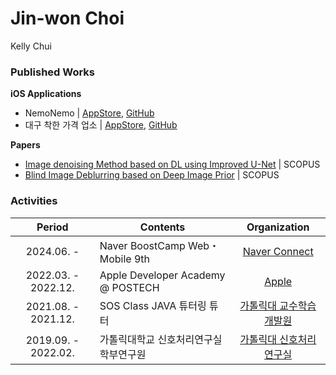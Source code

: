 # Jin-won Choi
Kelly Chui  

### Published Works
**iOS Applications**
- NemoNemo | [AppStore](https://apps.apple.com/kr/app/네모네모/id6444035444), [GitHub](https://github.com/DeveloperAcademy-YOLO/ProjectYOLO)
- 대구 착한 가격 업소 | [AppStore](https://apps.apple.com/kr/app/대구-착한-가격/id1635261511), [GitHub](https://github.com/DeveloperAcademy-POSTECH/MC3-Team15-DaeguGoodPriceShop)

**Papers**
- [Image denoising Method based on DL using Improved U-Net](https://paper.cricit.kr/user/listview/ieie2018/cart_rdoc.asp?URL=files/ieietspc_202108_001.pdf%3Fnum%3D408033%26db%3DRD_R&dn=408033&db=RD_R&usernum=0&seid=) | SCOPUS
- [Blind Image Deblurring based on Deep Image Prior](https://paper.cricit.kr/user/search/site/ieie2018/cart_rdoc.asp?URL=files/filename%3Fnum%3D412820%26db%3DRD_R&dn=412820&db=RD_R&usernum=0&seid=) | SCOPUS

### Activities
|Period|Contents|Organization|
|:-:|---|:-:|
|2024.06. - |Naver BoostCamp Web・Mobile 9th|[Naver Connect](https://boostcamp.connect.or.kr)|
|2022.03. - 2022.12.|Apple Developer Academy @ POSTECH|[Apple](https://developeracademy.postech.ac.kr)|
|2021.08. - 2021.12.|SOS Class JAVA 튜터링 튜터|[가톨릭대 교수학습개발원](https://ctl.catholic.ac.kr/ctl/learning-support/curriculum_tutoring.do)|
|2019.09. - 2022.02.|가톨릭대학교 신호처리연구실 학부연구원|[가톨릭대 신호처리연구실](https://ice.catholic.ac.kr/ice/graduate/video-signal.do)|

<!---
Kelly-Chui/Kelly-Chui is a ✨ special ✨ repository because its `README.md` (this file) appears on your GitHub profile.
You can click the Preview link to take a look at your changes.
--->
